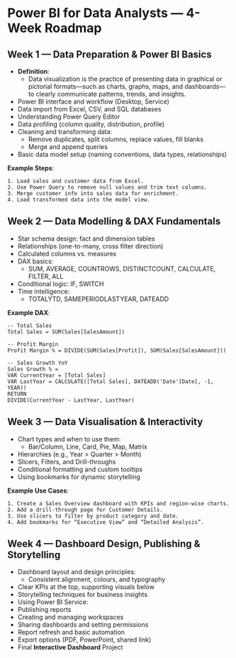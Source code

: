 # Power BI for Data Analysts — 4-Week Roadmap

## Week 1 — Data Preparation & Power BI Basics

- **Definition**:
  - Data visualization is the practice of presenting data in graphical or pictorial formats—such as charts, graphs, maps, and dashboards—to clearly communicate patterns, trends, and insights.
- Power BI interface and workflow (Desktop, Service)
- Data import from Excel, CSV, and SQL databases
- Understanding Power Query Editor
- Data profiling (column quality, distribution, profile)
- Cleaning and transforming data:
  - Remove duplicates, split columns, replace values, fill blanks
  - Merge and append queries
- Basic data model setup (naming conventions, data types, relationships)

**Example Steps**:

```text
1. Load sales and customer data from Excel.
2. Use Power Query to remove null values and trim text columns.
3. Merge customer info into sales data for enrichment.
4. Load transformed data into the model view.
```

## Week 2 — Data Modelling & DAX Fundamentals

- Star schema design: fact and dimension tables
- Relationships (one-to-many, cross filter direction)
- Calculated columns vs. measures
- DAX basics:
  - SUM, AVERAGE, COUNTROWS, DISTINCTCOUNT, CALCULATE, FILTER, ALL
- Conditional logic: IF, SWITCH
- Time intelligence:
  - TOTALYTD, SAMEPERIODLASTYEAR, DATEADD

**Example DAX**:

```dax
-- Total Sales
Total Sales = SUM(Sales[SalesAmount])

-- Profit Margin
Profit Margin % = DIVIDE(SUM(Sales[Profit]), SUM(Sales[SalesAmount]))

-- Sales Growth YoY
Sales Growth % = 
VAR CurrentYear = [Total Sales]
VAR LastYear = CALCULATE([Total Sales], DATEADD('Date'[Date], -1, YEAR))
RETURN
DIVIDE(CurrentYear - LastYear, LastYear)
```

## Week 3 — Data Visualisation & Interactivity

- Chart types and when to use them:
  - Bar/Column, Line, Card, Pie, Map, Matrix
- Hierarchies (e.g., Year > Quarter > Month)
- Slicers, Filters, and Drill-throughs
- Conditional formatting and custom tooltips
- Using bookmarks for dynamic storytelling

**Example Use Cases**:

```text
1. Create a Sales Overview dashboard with KPIs and region-wise charts.
2. Add a drill-through page for Customer Details.
3. Use slicers to filter by product category and date.
4. Add bookmarks for “Executive View” and “Detailed Analysis”.
```

## Week 4 — Dashboard Design, Publishing & Storytelling

- Dashboard layout and design principles:
  - Consistent alignment, colours, and typography
- Clear KPIs at the top, supporting visuals below
- Storytelling techniques for business insights
- Using Power BI Service:
- Publishing reports
- Creating and managing workspaces
- Sharing dashboards and setting permissions
- Report refresh and basic automation
- Export options (PDF, PowerPoint, shared link)
- Final **Interactive Dashboard** Project
